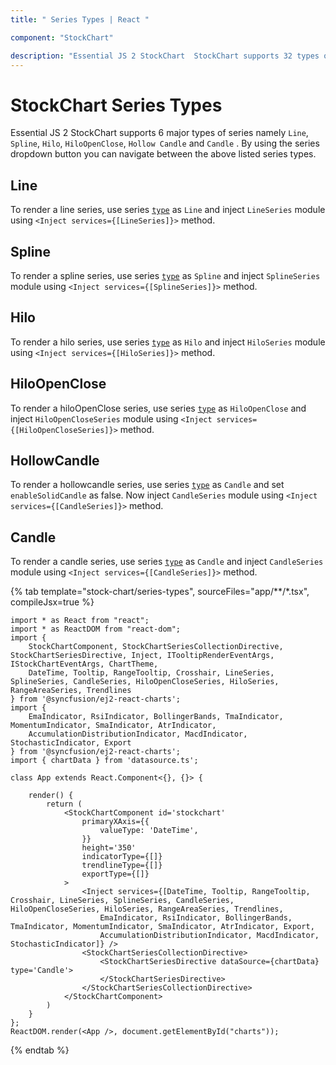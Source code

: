```yaml
---
title: " Series Types | React "

component: "StockChart"

description: "Essential JS 2 StockChart  StockChart supports 32 types of series and also supports different tpes customizations for each type of StockChart."
---
```


# StockChart Series Types

Essential JS 2 StockChart supports 6 major types of series namely `Line`, `Spline`, `Hilo`, `HiloOpenClose`, `Hollow Candle` and `Candle` . By using the series dropdown button you can navigate between the above listed series types.

<!-- markdownlint-disable MD036 -->

## Line

To render a line series, use series [`type`](../api/stock-chart/stockSeriesModel/#type) as `Line` and
inject `LineSeries` module using `<Inject services={[LineSeries]}>` method.

## Spline

To render a spline series, use series [`type`](../api/stock-chart/stockSeriesModel/#type) as `Spline` and
inject `SplineSeries` module using `<Inject services={[SplineSeries]}>` method.

## Hilo

To render a hilo series, use series [`type`](../api/stock-chart/stockSeriesModel/#type) as `Hilo` and
inject `HiloSeries` module using `<Inject services={[HiloSeries]}>` method.

## HiloOpenClose

To render a hiloOpenClose series, use series [`type`](../api/stock-chart/stockSeriesModel/#type) as `HiloOpenClose` and
inject `HiloOpenCloseSeries` module using `<Inject services={[HiloOpenCloseSeries]}>` method.

## HollowCandle

To render a hollowcandle series, use series [`type`](../api/stock-chart/stockSeriesModel/#type) as `Candle` and set `enableSolidCandle` as false. Now inject `CandleSeries` module using `<Inject services={[CandleSeries]}>` method.

## Candle

To render a candle series, use series [`type`](../api/stock-chart/stockSeriesModel/#type) as `Candle` and
inject `CandleSeries` module using `<Inject services={[CandleSeries]}>` method.

{% tab template="stock-chart/series-types", sourceFiles="app/**/*.tsx", compileJsx=true %}

```tsx
import * as React from "react";
import * as ReactDOM from "react-dom";
import {
    StockChartComponent, StockChartSeriesCollectionDirective, StockChartSeriesDirective, Inject, ITooltipRenderEventArgs, IStockChartEventArgs, ChartTheme,
    DateTime, Tooltip, RangeTooltip, Crosshair, LineSeries, SplineSeries, CandleSeries, HiloOpenCloseSeries, HiloSeries, RangeAreaSeries, Trendlines
} from '@syncfusion/ej2-react-charts';
import {
    EmaIndicator, RsiIndicator, BollingerBands, TmaIndicator, MomentumIndicator, SmaIndicator, AtrIndicator,
    AccumulationDistributionIndicator, MacdIndicator, StochasticIndicator, Export
} from '@syncfusion/ej2-react-charts';
import { chartData } from 'datasource.ts';

class App extends React.Component<{}, {}> {

    render() {
        return (
            <StockChartComponent id='stockchart'
                primaryXAxis={{
                    valueType: 'DateTime',
                }}
                height='350'
                indicatorType={[]}
                trendlineType={[]}
                exportType={[]}
            >
                <Inject services={[DateTime, Tooltip, RangeTooltip, Crosshair, LineSeries, SplineSeries, CandleSeries, HiloOpenCloseSeries, HiloSeries, RangeAreaSeries, Trendlines,
                    EmaIndicator, RsiIndicator, BollingerBands, TmaIndicator, MomentumIndicator, SmaIndicator, AtrIndicator, Export,
                    AccumulationDistributionIndicator, MacdIndicator, StochasticIndicator]} />
                <StockChartSeriesCollectionDirective>
                    <StockChartSeriesDirective dataSource={chartData} type='Candle'>
                    </StockChartSeriesDirective>
                </StockChartSeriesCollectionDirective>
            </StockChartComponent>
        )
    }
};
ReactDOM.render(<App />, document.getElementById("charts"));
```

{% endtab %}
